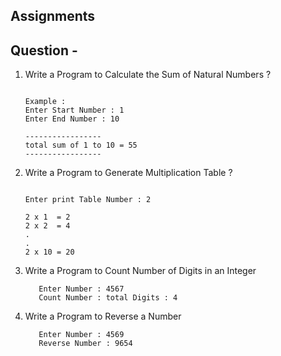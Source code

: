 ## Assignments

## Question - 

1. Write a  Program to Calculate the Sum of Natural Numbers ?
   
   ```

   Example : 
   Enter Start Number : 1
   Enter End Number : 10
   
   -----------------
   total sum of 1 to 10 = 55
   ----------------- 

   ```
2. Write a  Program to Generate Multiplication Table ?

    ```

    Enter print Table Number : 2
    
    2 x 1  = 2
    2 x 2  = 4
    .
    .
    2 x 10 = 20

    ```

3. Write a  Program to Count Number of Digits in an Integer

   ```
      Enter Number : 4567
      Count Number : total Digits : 4 

   ```
4. Write a  Program to Reverse a Number

   ```
      Enter Number : 4569
      Reverse Number : 9654 

   ```





